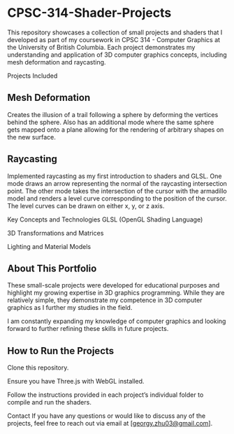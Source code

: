 # CPSC-314-Shader-Projects

This repository showcases a collection of small projects and shaders that I developed as part of my coursework in CPSC 314 - Computer Graphics at the University of British Columbia. Each project demonstrates my understanding and application of 3D computer graphics concepts, including mesh deformation and raycasting.

Projects Included
## Mesh Deformation
Creates the illusion of a trail following a sphere by deforming the vertices behind the sphere. Also has an additional mode where the same sphere gets mapped onto a plane allowing for the rendering of arbitrary shapes on the new surface.

## Raycasting
Implemented raycasting as my first introduction to shaders and GLSL. One mode draws an arrow representing the normal of the raycasting intersection point. The other mode takes the intersection of the cursor with the armadillo model and renders a level curve corresponding to the position of the cursor. The level curves can be drawn on either x, y, or z axis.

Key Concepts and Technologies
GLSL (OpenGL Shading Language)

3D Transformations and Matrices

Lighting and Material Models

## About This Portfolio
These small-scale projects were developed for educational purposes and highlight my growing expertise in 3D graphics programming. While they are relatively simple, they demonstrate my competence in 3D computer graphics as I further my studies in the field.

I am constantly expanding my knowledge of computer graphics and looking forward to further refining these skills in future projects.

## How to Run the Projects
Clone this repository.

Ensure you have Three.js with WebGL installed.

Follow the instructions provided in each project’s individual folder to compile and run the shaders.

Contact
If you have any questions or would like to discuss any of the projects, feel free to reach out via email at [georgy.zhu03@gmail.com].
